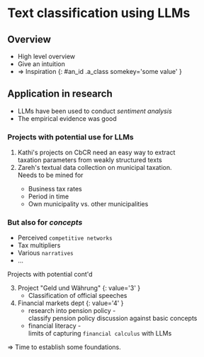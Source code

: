 # Text classification using LLMs


## Overview

* High level overview
* Give an intuition
* => Inspiration
{: #an_id .a_class somekey='some value' }


## Application in research

* LLMs have been used to conduct _sentiment analysis_
* The empirical evidence was good



### Projects with potential use for LLMs

1.  Kathi's projects on CbCR need an easy way to extract  
taxation parameters from weakly structured texts 
2.  Zareh's textual data collection on municipal taxation.<brS>  
  Needs to be mined for
    * Business tax rates
    * Period in time
    * Own municipality vs. other municipalities


### But also for _concepts_

  * Perceived `competitive networks`
  * Tax multipliers 
  * Various `narratives`
  * ...

<!-- additional page break -->
<!--pagebreak-->



Projects with potential cont'd 

3.  Project "Geld und Währung" 
{: value='3' }
    * Classification of official speeches
4.  Financial markets dept
{: value='4' }
    * research into pension policy -  
      classify pension policy discussion against basic concepts
    * financial literacy -  
      limits of capturing `financial calculus` with LLMs


=> Time to establish some foundations.

